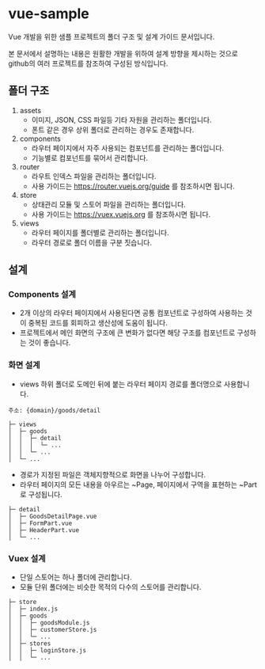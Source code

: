 # vue-sample

Vue 개발을 위한 샘플 프로젝트의 폴더 구조 및 설계 가이드 문서입니다.

본 문서에서 설명하는 내용은 원활한 개발을 위하여 설계 방향을 제시하는 것으로 github의 여러 프로젝트를 참조하여 구성된 방식입니다.

## 폴더 구조
1. assets
   - 이미지, JSON, CSS 파일등 기타 자원을 관리하는 폴더입니다.
   - 폰트 같은 경우 상위 폴더로 관리하는 경우도 존재합니다.
2. components
   - 라우터 페이지에서 자주 사용되는 컴포넌트를 관리하는 폴더입니다.
   - 기능별로 컴포넌트를 묶어서 관리합니다.
3. router
   - 라우트 인덱스 파일을 관리하는 폴더입니다.
   - 사용 가이드는 https://router.vuejs.org/guide 를 참조하시면 됩니다.
4. store
   - 상태관리 모듈 및 스토어 파일을 관리하는 폴더입니다.
   - 사용 가이드는 https://vuex.vuejs.org 를 참조하시면 됩니다.
5. views
   - 라우터 페이지를 폴더별로 관리하는 폴더입니다.
   - 라우터 경로로 폴더 이름을 구분 짓습니다.

## 설계

### Components 설계
- 2개 이상의 라우터 페이지에서 사용된다면 공통 컴포넌트로 구성하여 사용하는 것이 중복된 코드를 회피하고 생산성에 도움이 됩니다.
- 프로젝트에서 메인 화면의 구조에 큰 변화가 없다면 해당 구조를 컴포넌트로 구성하는 것이 좋습니다.

### 화면 설계
- views 하위 폴더로 도메인 뒤에 붙는 라우터 페이지 경로를 폴더명으로 사용합니다.
```
주소: {domain}/goods/detail

├─ views
│  ├─ goods
│  │  ├─ detail
│  │  │  └─ ...
│  │  └─ ...
│  └─ ...
```
- 경로가 지정된 파일은 객체지향적으로 화면을 나누어 구성합니다.
- 라우터 페이지의 모든 내용을 아우르는 ~Page, 페이지에서 구역을 표현하는 ~Part 로 구성됩니다.
```
├─ detail
│  ├─ GoodsDetailPage.vue
│  ├─ FormPart.vue
│  ├─ HeaderPart.vue
│  └─ ...
```

### Vuex 설계
- 단일 스토어는 하나 폴더에 관리합니다.
- 모듈 단위 폴더에는 비슷한 목적의 다수의 스토어를 관리합니다.
```
├─ store
│  ├─ index.js
│  ├─ goods
│  │  ├─ goodsModule.js
│  │  ├─ customerStore.js
│  │  └─ ...
│  ├─ stores
│  │  ├─ loginStore.js
│  │  └─ ...
```
